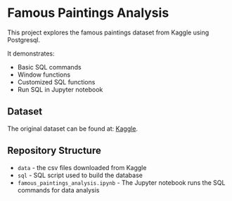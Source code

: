 # Famous Paintings Analysis

This project explores the famous paintings dataset from Kaggle using Postgresql. 

It demonstrates: 
- Basic SQL commands 
- Window functions
- Customized SQL functions
- Run SQL in Jupyter notebook

## Dataset
The original dataset can be found at: [Kaggle](https://www.kaggle.com/datasets/mexwell/famous-paintings). 


## Repository Structure
- `data` - the csv files downloaded from Kaggle
- `sql` - SQL script used to build the database
- `famous_paintings_analysis.ipynb` - The Jupyter notebook runs the SQL commands for data analysis


